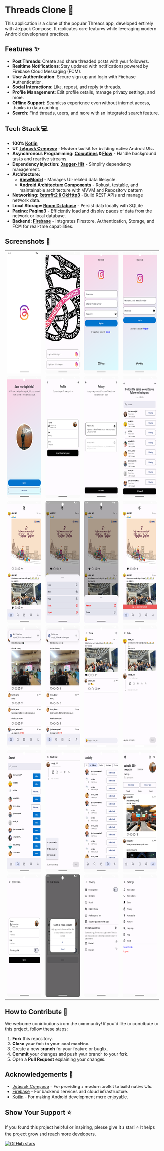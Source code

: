 # Threads Clone 📱

This application is a clone of the popular Threads app, developed entirely with Jetpack Compose. It replicates core features while leveraging modern Android development practices.

## Features ✨
- **Post Threads**: Create and share threaded posts with your followers.
- **Realtime Notifications**: Stay updated with notifications powered by Firebase Cloud Messaging (FCM).
- **User Authentication**: Secure sign-up and login with Firebase Authentication.
- **Social Interactions**: Like, repost, and reply to threads.
- **Profile Management**: Edit profile details, manage privacy settings, and more.
- **Offline Support**: Seamless experience even without internet access, thanks to data caching.
- **Search**: Find threads, users, and more with an integrated search feature.

## Tech Stack 💻
- **100% [Kotlin](https://kotlinlang.org/)**
- **UI: [Jetpack Compose](https://developer.android.com/jetpack/compose)** - Modern toolkit for building native Android UIs.
- **Asynchronous Programming: [Coroutines](https://github.com/Kotlin/kotlinx.coroutines) & [Flow](https://developer.android.com/kotlin/flow)** - Handle background tasks and reactive streams.
- **Dependency Injection: [Dagger-Hilt](https://dagger.dev/hilt/)** - Simplify dependency management.
- **Architecture:**
  - **[ViewModel](https://developer.android.com/topic/libraries/architecture/viewmodel)** - Manages UI-related data lifecycle.
  - **[Android Architecture Components](https://developer.android.com/topic/architecture)** - Robust, testable, and maintainable architecture with MVVM and Repository pattern.
- **Networking: [Retrofit2 & OkHttp3](https://github.com/square/retrofit)** - Build REST APIs and manage network data.
- **Local Storage: [Room Database](https://developer.android.com/training/data-storage/room)** - Persist data locally with SQLite.
- **Paging: [Paging3](https://developer.android.com/topic/libraries/architecture/paging/v3-overview)** - Efficiently load and display pages of data from the network or local database.
- **Backend: [Firebase](https://firebase.google.com/)** - Integrates Firestore, Authentication, Storage, and FCM for real-time capabilities.

## Screenshots 📸
<table>
  <tr>
    <td><img src="https://github.com/Satyajit-350/Threads-Clone/blob/master/screenshots/splash.png" height="400"/></td>
    <td><img src="https://github.com/Satyajit-350/Threads-Clone/blob/master/screenshots/auth.png" height="400"/></td>
    <td><img src="https://github.com/Satyajit-350/Threads-Clone/blob/master/screenshots/register.png" height="400"/></td>
    <td><img src="https://github.com/Satyajit-350/Threads-Clone/blob/master/screenshots/login.png" height="400"/></td>
  </tr>
  <tr>
    <td><img src="https://github.com/Satyajit-350/Threads-Clone/blob/master/screenshots/login_info.png" height="400"/></td>
    <td><img src="https://github.com/Satyajit-350/Threads-Clone/blob/master/screenshots/onboaarding1.png" height="400"/></td>
    <td><img src="https://github.com/Satyajit-350/Threads-Clone/blob/master/screenshots/public_private.png" height="400"/></td>
    <td><img src="https://github.com/Satyajit-350/Threads-Clone/blob/master/screenshots/followers.png" height="400"/></td>
  </tr>
  <tr>
    <td><img src="https://github.com/Satyajit-350/Threads-Clone/blob/master/screenshots/home.png" height="400"/></td>
    <td><img src="https://github.com/Satyajit-350/Threads-Clone/blob/master/screenshots/options.png" height="400"/></td>
    <td><img src="https://github.com/Satyajit-350/Threads-Clone/blob/master/screenshots/repost.png" height="400"/></td>
    <td><img src="https://github.com/Satyajit-350/Threads-Clone/blob/master/screenshots/no_internet.png" height="400"/></td>
  </tr>
  <tr>
    <td><img src="https://github.com/Satyajit-350/Threads-Clone/blob/master/screenshots/new_thread_notification.png" height="400"/></td>
    <td><img src="https://github.com/Satyajit-350/Threads-Clone/blob/master/screenshots/follow_notification.png" height="400"/></td>
    <td><img src="https://github.com/Satyajit-350/Threads-Clone/blob/master/screenshots/reply_preview_screen.png" height="400"/></td>
    <td><img src="https://github.com/Satyajit-350/Threads-Clone/blob/master/screenshots/reply_screen.png" height="400"/></td>
  </tr>
  <tr>
    <td><img src="https://github.com/Satyajit-350/Threads-Clone/blob/master/screenshots/search.png" height="400"/></td>
    <td><img src="https://github.com/Satyajit-350/Threads-Clone/blob/master/screenshots/new_thread.png" height="400"/></td>
    <td><img src="https://github.com/Satyajit-350/Threads-Clone/blob/master/screenshots/notification.png" height="400"/></td>
    <td><img src="https://github.com/Satyajit-350/Threads-Clone/blob/master/screenshots/profile.png" height="400"/></td>
  </tr>
  <tr>
    <td><img src="https://github.com/Satyajit-350/Threads-Clone/blob/master/screenshots/edit_profile.png" height="400"/></td>
    <td><img src="https://github.com/Satyajit-350/Threads-Clone/blob/master/screenshots/switch_account.png" height="400"/></td>
    <td><img src="https://github.com/Satyajit-350/Threads-Clone/blob/master/screenshots/privacy.png" height="400"/></td>
    <td><img src="https://github.com/Satyajit-350/Threads-Clone/blob/master/screenshots/settings.png" height="400"/></td>
  </tr>
</table>

## How to Contribute 🤝

We welcome contributions from the community! If you'd like to contribute to this project, follow these steps:

1. **Fork** this repository.
2. **Clone** your fork to your local machine.
3. Create a new **branch** for your feature or bugfix.
4. **Commit** your changes and push your branch to your fork.
5. Open a **Pull Request** explaining your changes.


## Acknowledgements 🙏

- [Jetpack Compose](https://developer.android.com/jetpack/compose) - For providing a modern toolkit to build native UIs.
- [Firebase](https://firebase.google.com/) - For backend services and cloud infrastructure.
- [Kotlin](https://kotlinlang.org/) - For making Android development more enjoyable.

## Show Your Support ⭐

If you found this project helpful or inspiring, please give it a star! ⭐ It helps the project grow and reach more developers.

[![GitHub stars](https://img.shields.io/github/stars/Satyajit-350/Threads-Clone.svg?style=social&label=Star)](https://github.com/Satyajit-350/Threads-Clone)

